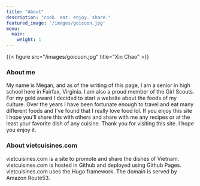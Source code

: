 ```yaml
---
title: "About"
description: "cook. eat. enjoy. share."
featured_image: '/images/goicuon.jpg'
menu:
  main:
    weight: 1
---
```

{{< figure src="/images/goicuon.jpg" title="Xin Chao" >}}



### About me
My name is Megan, and as of the writing of this page, I am a senior in high school here in Fairfax, Virginia. I am also a proud member of the Girl Scouts. For my gold award I decided to start a website about the foods of my culture. Over the years I have been fortunate enough to travel and eat many different foods and I've found that I really love food lol. If you enjoy this site I hope you'll share this with others and share with me any recipes or at the least your favorite dish of any cuisine. Thank you for visiting this site. I hope you enjoy it. 


### About vietcuisines.com
vietcuisines.com is a site to promote and share the dishes of Vietnam. vietcuisines.com is hosted in Github and deployed using Github Pages. vietcuisines.com uses the Hugo framework. The domain is served by Amazon Route53. 
